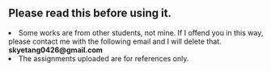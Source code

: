 ## Please read this before using it.

<li>Some works are from other students, not mine. If I offend you in this way, please contact me with the following email and I will delete that.
  <b>skyetang0426@gmail.com</b>
</li>
<li>The assignments uploaded are for references only.</li>
